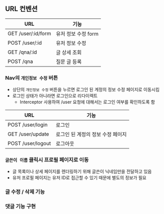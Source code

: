 ## URL 컨벤션
| URL             | 기능            |
|-----------------|---------------|
| GET /user/:id/form | 유저 정보 수정 form |
| POST /user/:id  | 유저 정보 수정      |
| GET /qna/:id    | 글 상세 조회       |
| POST /qna      | 질문 글 등록       |



### Nav의 `개인정보 수정` 버튼

- 상단의 `개인정보 수정` 버튼을 누르면 로그인 된 계정의 정보 수정 페이지로 이동시킴
- 로그인 상태가 아니라면 로그인으로 리다이렉트
  - Interceptor 사용하여 /user 요청에 대해서는 로그인 여부를 확인하도록 함
  
| URL               | 기능                  |
|-------------------|---------------------|
| POST /user/login  | 로그인                 |
| GET /user/update  | 로그인 된 계정의 정보 수정 페이지 |
| POST /user/logout | 로그아웃                |


### `글쓴이 이름` 클릭시 프로필 페이지로 이동 

- 글 목록이나 상세 페이지를 렌더링하기 위해 글쓴이 닉네임만을 전달하고 있음
- 유저 프로필 페이지는 유저 ID로 접근할 수 있기 때문에 별도의 정보가 필요


### 글 수정 / 삭제 기능

### 댓글 기능 구현





